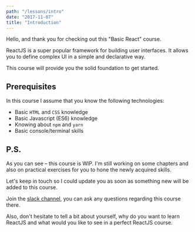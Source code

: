 ```yaml
---
path: "/lessons/intro"
date: "2017-11-07"
title: "Introduction"
---
```


Hello, and thank you for checking out this "Basic React" course.

ReactJS is a super popular framework for building user interfaces. It allows you to define complex UI in a simple and declarative way.

This course will provide you the solid foundation to get started.

## Prerequisites

In this course I assume that you know the following technologies:

* Basic `HTML` and `CSS` knowledge
* Basic Javascript (ES6) knowledge
* Knowing about `npm` and `yarn`
* Basic console/terminal skills

## P.S.

As you can see – this course is WIP. I'm still working on some chapters and also on practical exercises for you to hone the newly acquired skills. 

Let's keep in touch so I could update you as soon as something new will be added to this course.

Join the [slack channel](https://join.slack.com/t/frontendartisans/shared_invite/enQtMzM1MjM3ODYyMDY1LWUwYzM4ZDc5ZDU1MjY1ZWM2OWZmNWUzZmZlNGJhOGRiYzA1ZmFiZDBkZDg2YmI3MzMyNTcxODVhZjgzMjNiZjc), you can ask any questions regarding this course there. 

Also, don't hesitate to tell a bit about yourself, why do you want to learn ReactJS and what would you like to see in a perfect ReactJS course.
